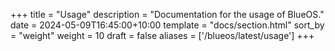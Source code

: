 +++
title = "Usage"
description = "Documentation for the usage of BlueOS."
date = 2024-05-09T16:45:00+10:00
template = "docs/section.html"
sort_by = "weight"
weight = 10
draft = false
aliases = ['/blueos/latest/usage']
+++
